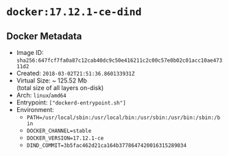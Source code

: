 # `docker:17.12.1-ce-dind`

## Docker Metadata

- Image ID: `sha256:647fcf7fa0a87c12cab40dc9c50e416211c2c00c57e0b02c01acc10ae47311d2`
- Created: `2018-03-02T21:51:36.860133931Z`
- Virtual Size: ~ 125.52 Mb  
  (total size of all layers on-disk)
- Arch: `linux`/`amd64`
- Entrypoint: `["dockerd-entrypoint.sh"]`
- Environment:
  - `PATH=/usr/local/sbin:/usr/local/bin:/usr/sbin:/usr/bin:/sbin:/bin`
  - `DOCKER_CHANNEL=stable`
  - `DOCKER_VERSION=17.12.1-ce`
  - `DIND_COMMIT=3b5fac462d21ca164b3778647420016315289034`
